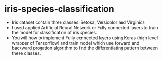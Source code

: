# iris-species-classification
- Iris dataset contain three classes: Setosa, Versicolor and Virginica
- I used applied Artificial Neural Network or Fully connected layers to train the model for classification of iris species.
- You will how to implement Fully connected layers using Keras (high level wrapper of Tensorflow) and train model which use forward and backward progation algorithm to find the differentiating pattern between these classes.

